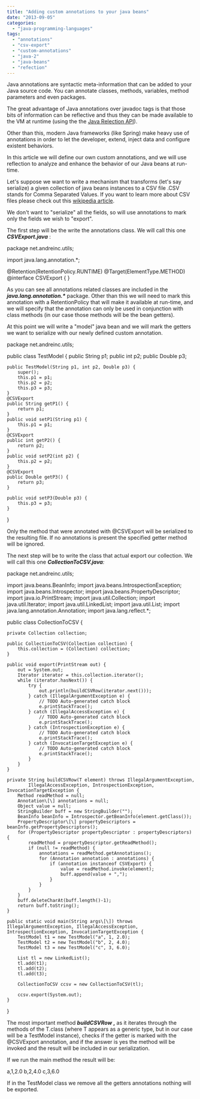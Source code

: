 ```yaml
---
title: "Adding custom annotations to your java beans"
date: "2013-09-05"
categories: 
  - "java-programming-languages"
tags: 
  - "annotations"
  - "csv-export"
  - "custom-annotations"
  - "java-2"
  - "java-beans"
  - "refection"
---
```


Java annotations are syntactic meta-information that can be added to your Java source code. You can annotate classes, methods, variables, method parameters and even packages.

The great advantage of Java annotations over javadoc tags is that those bits of information can be reflective and thus they can be made available to the VM at runtime (using the the [Java Relection API](http://docs.oracle.com/javase/tutorial/reflect/)).

Other than this, modern Java frameworks (like Spring) make heavy use of annotations in order to let the developer, extend, inject data and configure existent behaviors.

In this article we will define our own custom annotations, and we will use reflection to analyze and enhance the behavior of our Java beans at run-time.

Let's suppose we want to write a mechanism that transforms (let's say serialize) a given collection of java beans instances to a CSV file .CSV stands for Comma Separated Values. If you want to learn more about CSV files please check out this [wikipedia article](http://en.wikipedia.org/wiki/Comma-separated_values).

We don't want to "serialize" all the fields, so will use annotations to mark only the fields we wish to "export".

The first step will be the write the annotations class. We will call this one **_CSVExport.java_** :

package net.andreinc.utils;

import java.lang.annotation.\*;

@Retention(RetentionPolicy.RUNTIME)
@Target(ElementType.METHOD)
@interface CSVExport {
}

As you can see all annotations related classes are included in the **_java.lang.annotation.\*_** package. Other than this we will need to mark this annotation with a RetentionPolicy that will make it available at run-time, and we will specify that the annotation can only be used in conjunction with class methods (in our case those methods will be the bean getters).

At this point we will write a "model" java bean and we will mark the getters we want to serialize with our newly defined custom annotation.

package net.andreinc.utils;

public class TestModel {
	public String p1;
	public int p2;
	public Double p3;

	public TestModel(String p1, int p2, Double p3) {
		super();
		this.p1 = p1;
		this.p2 = p2;
		this.p3 = p3;
	}
	@CSVExport
	public String getP1() {
		return p1;
	}
	public void setP1(String p1) {
		this.p1 = p1;
	}
	@CSVExport
	public int getP2() {
		return p2;
	}
	public void setP2(int p2) {
		this.p2 = p2;
	}
	@CSVExport
	public Double getP3() {
		return p3;
	}

	public void setP3(Double p3) {
		this.p3 = p3;
	}
}

Only the method that were annotated with @CSVExport will be serialized to the resulting file. If no annotations is present the specified getter method will be ignored.

The next step will be to write the class that actual export our collection. We will call this one _**CollectionToCSV.java**:_

package net.andreinc.utils;

import java.beans.BeanInfo;
import java.beans.IntrospectionException;
import java.beans.Introspector;
import java.beans.PropertyDescriptor;
import java.io.PrintStream;
import java.util.Collection;
import java.util.Iterator;
import java.util.LinkedList;
import java.util.List;
import java.lang.annotation.Annotation;
import java.lang.reflect.\*;

public class CollectionToCSV {

	private Collection collection;

	public CollectionToCSV(Collection collection) {
		this.collection = (Collection) collection;
	}

	public void export(PrintStream out) {
		out = System.out;
		Iterator iterator = this.collection.iterator();
		while (iterator.hasNext()) {
			try {
				out.println(buildCSVRow(iterator.next()));
			} catch (IllegalArgumentException e) {
				// TODO Auto-generated catch block
				e.printStackTrace();
			} catch (IllegalAccessException e) {
				// TODO Auto-generated catch block
				e.printStackTrace();
			} catch (IntrospectionException e) {
				// TODO Auto-generated catch block
				e.printStackTrace();
			} catch (InvocationTargetException e) {
				// TODO Auto-generated catch block
				e.printStackTrace();
			}
		}
	}

	private String buildCSVRow(T element) throws IllegalArgumentException,
			IllegalAccessException, IntrospectionException, InvocationTargetException {
		Method readMethod = null;
		Annotation\[\] annotations = null;
		Object value = null;
		StringBuilder buff = new StringBuilder("");
		BeanInfo beanInfo = Introspector.getBeanInfo(element.getClass());
		PropertyDescriptor\[\] propertyDescriptors = beanInfo.getPropertyDescriptors();
		for (PropertyDescriptor propertyDescriptor : propertyDescriptors) {
			readMethod = propertyDescriptor.getReadMethod();
			if (null != readMethod) {
				annotations = readMethod.getAnnotations();
				for (Annotation annotation : annotations) {
					if (annotation instanceof CSVExport) {
						value = readMethod.invoke(element);
						buff.append(value + ",");
					}
				}
			}
		}
		buff.deleteCharAt(buff.length()-1);
		return buff.toString();
	}

	public static void main(String args\[\]) throws IllegalArgumentException, IllegalAccessException, IntrospectionException, InvocationTargetException {
		TestModel t1 = new TestModel("a", 1, 2.0);
		TestModel t2 = new TestModel("b", 2, 4.0);
		TestModel t3 = new TestModel("c", 3, 6.0);

		List tl = new LinkedList();
		tl.add(t1);
		tl.add(t2);
		tl.add(t3);

		CollectionToCSV ccsv = new CollectionToCSV(tl);

		ccsv.export(System.out);
	}
}

The most important method **_buildCSVRow_ ,** as it iterates through the methods of the T.class (where T appears as a generic type, but in our case will be a TestModel instance), checks if the getter is marked with the @CSVExport annotation, and if the answer is yes the method will be invoked and the result will be included in our serialization.

If we run the main method the result will be:

a,1,2.0
b,2,4.0
c,3,6.0

If in the TestModel class we remove all the getters annotations nothing will be exported.
